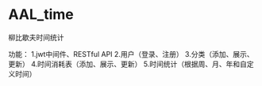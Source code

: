 # AAL_time
柳比歇夫时间统计

功能：
1.jwt中间件、RESTful API
2.用户（登录、注册）
3.分类（添加、展示、更新）
4.时间消耗表（添加、展示、更新）
5.时间统计（根据周、月、年和自定义时间）
